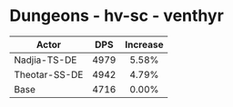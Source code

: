 # Dungeons - hv-sc - venthyr
| Actor | DPS | Increase |
|---|:---:|:---:|
|Nadjia-TS-DE|4979|5.58%|
|Theotar-SS-DE|4942|4.79%|
|Base|4716|0.00%|
